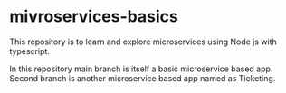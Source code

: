 # mivroservices-basics

This repository is to learn and explore microservices using Node js with typescript.

In this repository main branch is itself a basic microservice based app. Second branch is another microservice based app named as Ticketing.
